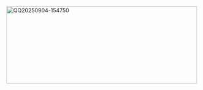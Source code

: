 <img width="497" height="202" alt="QQ20250904-154750" src="https://github.com/user-attachments/assets/42752d64-6419-44b6-bf75-108aa1d0a073" />
